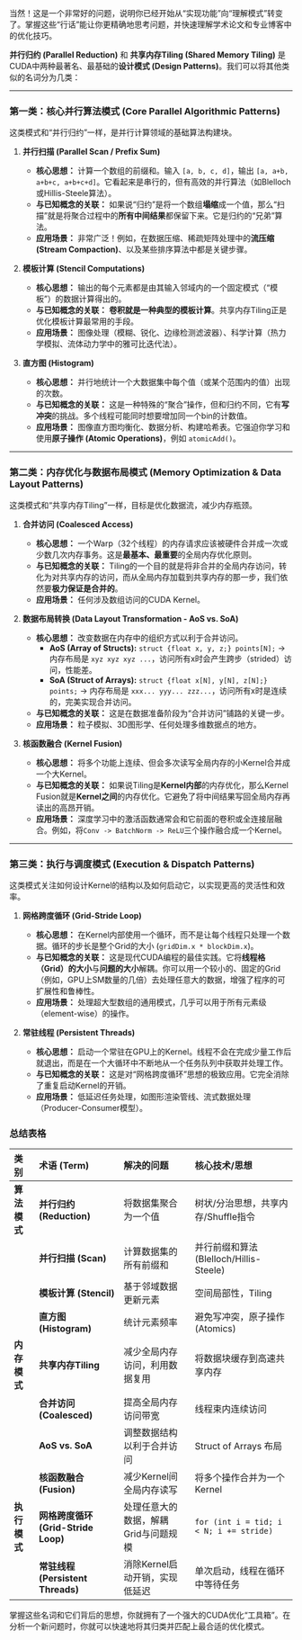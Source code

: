 当然！这是一个非常好的问题，说明你已经开始从“实现功能”向“理解模式”转变了。掌握这些“行话”能让你更精确地思考问题，并快速理解学术论文和专业博客中的优化技巧。

**并行归约 (Parallel Reduction)** 和 **共享内存Tiling (Shared Memory Tiling)** 是CUDA中两种最著名、最基础的**设计模式 (Design Patterns)**。我们可以将其他类似的名词分为几类：

---

### **第一类：核心并行算法模式 (Core Parallel Algorithmic Patterns)**

这类模式和“并行归约”一样，是并行计算领域的基础算法构建块。

1.  **并行扫描 (Parallel Scan / Prefix Sum)**
    *   **核心思想：** 计算一个数组的前缀和。输入 `[a, b, c, d]`，输出 `[a, a+b, a+b+c, a+b+c+d]`。它看起来是串行的，但有高效的并行算法（如Blelloch或Hillis-Steele算法）。
    *   **与已知概念的关联：** 如果说“归约”是将一个数组**塌缩**成一个值，那么“扫描”就是将聚合过程中的**所有中间结果**都保留下来。它是归约的“兄弟”算法。
    *   **应用场景：** 非常广泛！例如，在数据压缩、稀疏矩阵处理中的**流压缩 (Stream Compaction)**、以及某些排序算法中都是关键步骤。

2.  **模板计算 (Stencil Computations)**
    *   **核心思想：** 输出的每个元素都是由其输入邻域内的一个固定模式（“模板”）的数据计算得出的。
    *   **与已知概念的关联：** **卷积就是一种典型的模板计算**。共享内存Tiling正是优化模板计算最常用的手段。
    *   **应用场景：** 图像处理（模糊、锐化、边缘检测滤波器）、科学计算（热力学模拟、流体动力学中的雅可比迭代法）。

3.  **直方图 (Histogram)**
    *   **核心思想：** 并行地统计一个大数据集中每个值（或某个范围内的值）出现的次数。
    *   **与已知概念的关联：** 这是一种特殊的“聚合”操作，但和归约不同，它有**写冲突**的挑战。多个线程可能同时想要增加同一个bin的计数值。
    *   **应用场景：** 图像直方图均衡化、数据分析、构建哈希表。它强迫你学习和使用**原子操作 (Atomic Operations)**，例如 `atomicAdd()`。

---

### **第二类：内存优化与数据布局模式 (Memory Optimization & Data Layout Patterns)**

这类模式和“共享内存Tiling”一样，目标是优化数据流，减少内存瓶颈。

1.  **合并访问 (Coalesced Access)**
    *   **核心思想：** 一个Warp（32个线程）的内存请求应该被硬件合并成一次或少数几次内存事务。这是**最基本、最重要**的全局内存优化原则。
    *   **与已知概念的关联：** Tiling的一个目的就是将非合并的全局内存访问，转化为对共享内存的访问，而从全局内存加载到共享内存的那一步，我们依然要**极力保证是合并的**。
    *   **应用场景：** 任何涉及数组访问的CUDA Kernel。

2.  **数据布局转换 (Data Layout Transformation - AoS vs. SoA)**
    *   **核心思想：** 改变数据在内存中的组织方式以利于合并访问。
        *   **AoS (Array of Structs):** `struct {float x, y, z;} points[N];` -> 内存布局是 `xyz xyz xyz ...`，访问所有x时会产生跨步（strided）访问，性能差。
        *   **SoA (Struct of Arrays):** `struct {float x[N], y[N], z[N];} points;` -> 内存布局是 `xxx... yyy... zzz...`，访问所有x时是连续的，完美实现合并访问。
    *   **与已知概念的关联：** 这是在数据准备阶段为“合并访问”铺路的关键一步。
    *   **应用场景：** 粒子模拟、3D图形学、任何处理多维数据点的地方。

3.  **核函数融合 (Kernel Fusion)**
    *   **核心思想：** 将多个功能上连续、但会多次读写全局内存的小Kernel合并成一个大Kernel。
    *   **与已知概念的关联：** 如果说Tiling是**Kernel内部**的内存优化，那么Kernel Fusion就是**Kernel之间**的内存优化。它避免了将中间结果写回全局内存再读出的高昂开销。
    *   **应用场景：** 深度学习中的激活函数通常会和它前面的卷积或全连接层融合。例如，将`Conv -> BatchNorm -> ReLU`三个操作融合成一个Kernel。

---

### **第三类：执行与调度模式 (Execution & Dispatch Patterns)**

这类模式关注如何设计Kernel的结构以及如何启动它，以实现更高的灵活性和效率。

1.  **网格跨度循环 (Grid-Stride Loop)**
    *   **核心思想：** 在Kernel内部使用一个循环，而不是让每个线程只处理一个数据。循环的步长是整个Grid的大小 (`gridDim.x * blockDim.x`)。
    *   **与已知概念的关联：** 这是现代CUDA编程的最佳实践。它将**线程格（Grid）的大小**与**问题的大小**解耦。你可以用一个较小的、固定的Grid（例如，GPU上SM数量的几倍）去处理任意大的数据，增强了程序的可扩展性和鲁棒性。
    *   **应用场景：** 处理超大型数组的通用模式，几乎可以用于所有元素级（element-wise）的操作。

2.  **常驻线程 (Persistent Threads)**
    *   **核心思想：** 启动一个常驻在GPU上的Kernel。线程不会在完成少量工作后就退出，而是在一个大循环中不断地从一个任务队列中获取并处理工作。
    *   **与已知概念的关联：** 这是对“网格跨度循环”思想的极致应用。它完全消除了重复启动Kernel的开销。
    *   **应用场景：** 低延迟任务处理，如图形渲染管线、流式数据处理（Producer-Consumer模型）。

### **总结表格**

| 类别 | 术语 (Term) | 解决的问题 | 核心技术/思想 |
| :--- | :--- | :--- | :--- |
| **算法模式** | **并行归约 (Reduction)** | 将数据集聚合为一个值 | 树状/分治思想，共享内存/Shuffle指令 |
| | **并行扫描 (Scan)** | 计算数据集的所有前缀和 | 并行前缀和算法 (Blelloch/Hillis-Steele) |
| | **模板计算 (Stencil)** | 基于邻域数据更新元素 | 空间局部性，Tiling |
| | **直方图 (Histogram)** | 统计元素频率 | 避免写冲突，原子操作 (Atomics) |
| **内存模式** | **共享内存Tiling** | 减少全局内存访问，利用数据复用 | 将数据块缓存到高速共享内存 |
| | **合并访问 (Coalesced)** | 提高全局内存访问带宽 | 线程束内连续访问 |
| | **AoS vs. SoA** | 调整数据结构以利于合并访问 | Struct of Arrays 布局 |
| | **核函数融合 (Fusion)** | 减少Kernel间全局内存读写 | 将多个操作合并为一个Kernel |
| **执行模式** | **网格跨度循环 (Grid-Stride Loop)** | 处理任意大的数据，解耦Grid与问题规模 | `for (int i = tid; i < N; i += stride)` |
| | **常驻线程 (Persistent Threads)** | 消除Kernel启动开销，实现低延迟 | 单次启动，线程在循环中等待任务 |

掌握这些名词和它们背后的思想，你就拥有了一个强大的CUDA优化“工具箱”。在分析一个新问题时，你就可以快速地将其归类并匹配上最合适的优化模式。